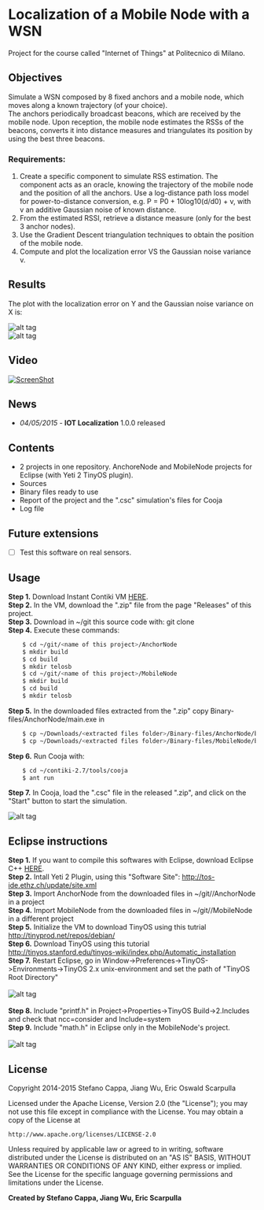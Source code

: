 # Localization of a Mobile Node with a WSN
Project for the course called "Internet of Things" at Politecnico di Milano.

## Objectives
Simulate a WSN composed by 8 fixed anchors and a mobile node, which moves along a known trajectory (of your choice).<br>
The anchors periodically broadcast beacons, which are received by the mobile node. Upon reception, the mobile node estimates the RSSs of the beacons, converts it into distance measures and triangulates its position by using the best three beacons.
### Requirements:
1. Create a specific component to simulate RSS estimation. The component acts as an oracle, knowing the trajectory of the mobile node and the position of all the anchors. Use a log-distance path loss model for power-to-distance conversion, e.g. P = P0 + 10log10(d/d0) + v, with v an additive Gaussian noise of known distance.
2. From the estimated RSSI, retrieve a distance measure (only for the best 3 anchor nodes).
3. Use the Gradient Descent triangulation techniques to obtain the position of the mobile node.
4. Compute and plot the localization error VS the Gaussian noise variance v.

## Results

The plot with the localization error on Y and the Gaussian noise variance on X is:

![alt tag](http://www.stefanocappa.it/publicfiles/Github_repositories_images/IotLocalization/1-results.png)
<br>
![alt tag](http://www.stefanocappa.it/publicfiles/Github_repositories_images/IotLocalization/3-cooja-results.png)


## Video
[![ScreenShot](http://www.stefanocappa.it/publicfiles/Github_repositories_images/IotLocalization/youtube.png)](https://www.youtube.com/watch?v=3bZJ61tfQDw)


## News
- *04/05/2015* - **IOT Localization** 1.0.0 released

## Contents
- 2 projects in one repository. AnchoreNode and MobileNode projects for Eclipse (with Yeti 2 TinyOS plugin).
- Sources
- Binary files ready to use
- Report of the project and the ".csc" simulation's files for Cooja
- Log file

## Future extensions
- [ ] Test this software on real sensors.

## Usage
**Step 1.** Download Instant Contiki VM [HERE](http://sourceforge.net/projects/contiki/files/Instant%20Contiki/).<br>
**Step 2.** In the VM, download the ".zip" file from the page "Releases" of this project.<br>
**Step 3.** Download in ~/git this source code with: git clone <link https of this project> <br>
**Step 4.** Execute these commands:
```bash
    $ cd ~/git/<name of this project>/AnchorNode
    $ mkdir build
    $ cd build
    $ mkdir telosb
    $ cd ~/git/<name of this project>/MobileNode
    $ mkdir build
    $ cd build
    $ mkdir telosb
```
**Step 5.** In the downloaded files extracted from the ".zip" copy Binary-files/AnchorNode/main.exe in 
```bash
    $ cp ~/Downloads/<extracted files folder>/Binary-files/AnchorNode/build/telosb/main.exe ~/git/<name of this project>/AnchorNode/build/telosb/main.exe
    $ cp ~/Downloads/<extracted files folder>/Binary-files/MobileNode/build/telosb/main.exe ~/git/<name of this project>/MobileNode/build/telosb/main.exe
```
**Step 6.** Run Cooja with:
```bash
    $ cd ~/contiki-2.7/tools/cooja
    $ ant run
```
**Step 7.** In Cooja, load the ".csc" file in the released ".zip", and click on the "Start" button to start the simulation.

![alt tag](http://www.stefanocappa.it/publicfiles/Github_repositories_images/IotLocalization/2-cooja-running.png)

## Eclipse instructions
**Step 1.** If you want to compile this softwares with Eclipse, download Eclipse C++ [HERE](https://eclipse.org/).<br>
**Step 2.** Intall Yeti 2 Plugin, using this "Software Site": http://tos-ide.ethz.ch/update/site.xml<br>
**Step 3.** Import AnchorNode from the downloaded files in ~/git/<name of this project>/AnchorNode in a project<br>
**Step 4.** Import MobileNode from the downloaded files in ~/git/<name of this project>/MobileNode in a different project<br>
**Step 5.** Initialize the VM to download TinyOS using this tutrial http://tinyprod.net/repos/debian/ <br>
**Step 6.** Download TinyOS using this tutorial http://tinyos.stanford.edu/tinyos-wiki/index.php/Automatic_installation<br>
**Step 7.** Restart Eclipse, go in Window->Preferences->TinyOS->Environments->TinyOS 2.x unix-environment and set the path of "TinyOS Root Directory"
<br><br>
![alt tag](http://www.stefanocappa.it/publicfiles/Github_repositories_images/IotLocalization/4-eclipse-preferences.png)
<br><br>
**Step 8.** Include "printf.h" in Project->Properties->TinyOS Build->2.Includes and check that ncc=consider and Include=system<br>
**Step 9.** Include "math.h" in Eclipse only in the MobileNode's project.
<br><br>
![alt tag](http://www.stefanocappa.it/publicfiles/Github_repositories_images/IotLocalization/5-eclipse-include.png)


## License

Copyright 2014-2015 Stefano Cappa, Jiang Wu, Eric Oswald Scarpulla

Licensed under the Apache License, Version 2.0 (the "License");
you may not use this file except in compliance with the License.
You may obtain a copy of the License at

    http://www.apache.org/licenses/LICENSE-2.0

Unless required by applicable law or agreed to in writing, software
distributed under the License is distributed on an "AS IS" BASIS,
WITHOUT WARRANTIES OR CONDITIONS OF ANY KIND, either express or implied.
See the License for the specific language governing permissions and
limitations under the License.

**Created by Stefano Cappa, Jiang Wu, Eric Scarpulla**
